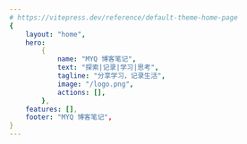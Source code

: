 ```yaml
---
# https://vitepress.dev/reference/default-theme-home-page
{
    layout: "home",
    hero:
        {
            name: "MYQ 博客笔记",
            text: "探索|记录|学习|思考",
            tagline: "分享学习，记录生活",
            image: "/logo.png",
            actions: [],
        },
    features: [],
    footer: "MYQ 博客笔记",
}
---
```


<meta name="google-site-verification" content="jSN6WqzdcUktVY5dnIxBc0hyVdKrQg6mPZ4OCVQPA5g" />
